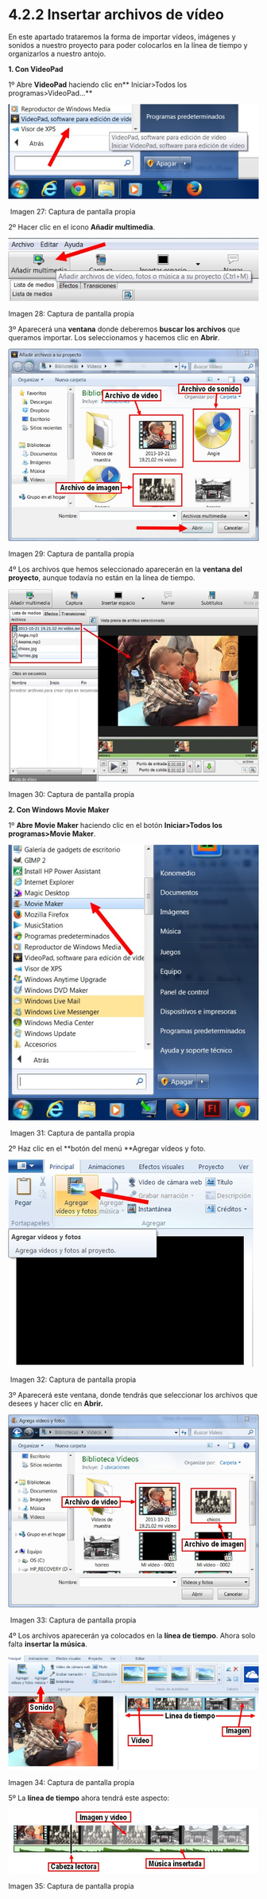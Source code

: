 # 4.2.2 Insertar archivos de vídeo

En este apartado trataremos la forma de importar vídeos, imágenes y sonidos a nuestro proyecto para poder colocarlos en la línea de tiempo y organizarlos a nuestro antojo.

**1\. Con VideoPad**

1º Abre **VideoPad** haciendo clic en** Iniciar>Todos los programas>VideoPad...**


![](img/videopad2.jpg "Captura de vídeo con VideoPad")


 Imagen 27: Captura de pantalla propia

2º Hacer clic en el icono **Añadir multimedia**.


![](img/videopad3.jpg "Añadir Multimedia con VideoPad")


Imagen 28: Captura de pantalla propia

3º Aparecerá una **ventana** donde deberemos **buscar los archivos** que queramos importar. Los seleccionamos y hacemos clic en **Abrir**.


![](img/videopad5.jpg "Insertar archivos multimedia")


Imagen 29: Captura de pantalla propia

4º Los archivos que hemos seleccionado aparecerán en la **ventana del proyecto**, aunque todavía no están en la línea de tiempo.


![](img/videopad4.jpg "Archivos insertados en el proyecto")


Imagen 30: Captura de pantalla propia

****2\. Con Windows Movie Maker****

1º **Abre Movie Maker** haciendo clic en el botón **Iniciar>Todos los programas>Movie Maker**.


![](img/abrir_movie.jpg "Abrir Movie Maker")


 Imagen 31: Captura de pantalla propia

2º Haz clic en el **botón del menú **Agregar vídeos y foto.


![](img/movi4.jpg "Agregar fotos y vídeo")


 Imagen 32: Captura de pantalla propia

3º Aparecerá este ventana, donde tendrás que seleccionar los archivos que desees y hacer clic en **Abrir.** 


![](img/movi3.jpg "Insertar Vídeos y fotos")


 Imagen 33: Captura de pantalla propia

4º Los archivos aparecerán ya colocados en la **línea de tiempo**. Ahora solo falta **insertar la música**.


![](img/movi5.jpg "Agrega música")


Imagen 34: Captura de pantalla propia

5º La **línea de tiempo** ahora tendrá este aspecto:


![](img/movi6.jpg "Línea de tiempo")


Imagen 35: Captura de pantalla propia

